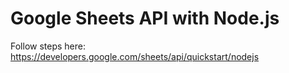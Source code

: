 # Google Sheets API with Node.js

Follow steps here:
https://developers.google.com/sheets/api/quickstart/nodejs
